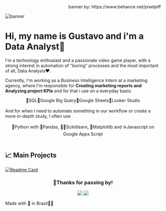 <div align="right">banner by: https://www.behance.net/pixeljeff</div>

![banner](banner.webp)


# Hi, my name is **Gustavo** and i'm a Data Analyst👋

 
I'm a technology enthusiast and a passionate video game player, with a strong interest in automation of "boring" processes and the most important of all, Data Analysis❤️.

Currently, I'm working as a Business Intelligence Intern at a marketing agency, where I'm responsible for **Creating marketing reports and Analyzing project KPIs** and for that i use on a everyday basis:

<div align="center">🔸SQL🔸Google Big Query🔸Google Sheets🔸Looker Studio</div>
<br>
And for when I need to automate something in our workflow or create a more in-depth study, I often use
<br><br>
<div align="center">🐍Python with 🐼Pandas, 🧑‍🔬Scikitlearn, 🧮Matplotlib and ☕Javascript on Google Apps Script</div>
<br>

## 📈 Main Projects

[![Readme Card](https://github-readme-stats.vercel.app/api/pin/?username=gudaoliveira&repo=Pong-Atari-Clone-With-p5js\&title_color=fff\&icon_color=f9f9f9\&text_color=9f9f9f\&bg_color=151515)](https://github.com/gudaoliveira/Pong-Atari-Clone-With-p5js)

<div align="center">
 
### 🤝Thanks for passing by!

<a href="https://www.linkedin.com/in/gustavodell/" target="_blank"><img src="https://img.shields.io/badge/-LinkedIn-%230077B5?style=for-the-badge&logo=linkedin&logoColor=white" target="_blank"></a> 
<a href = "mailto:gustavo.dellanhol@gmail.com"><img src="https://img.shields.io/badge/-Gmail-%23333?style=for-the-badge&logo=gmail&logoColor=white" target="_blank"></a>

</div>

Made with 💞 in Brasil💚💛

